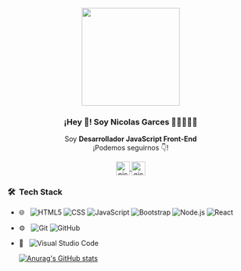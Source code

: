 
<p align="center" width="300">
   <img align="center" width="200" src="https://user-images.githubusercontent.com/90650316/170324246-d0886c6f-4259-4bae-bc3b-f2c5a1d01d84.jpg"/>
   <h3 align="center">¡Hey 👋! Soy Nicolas Garces 🤙🏼👨🏻‍💻</h3>
</p>

<p align="center">Soy <strong>Desarrollador JavaScript Front-End</strong> <br />¡Podemos seguirnos 👇!</p>
<p align="center">
  <a href="https://instagram.com/midu.dev" target="blank">
    <img align="center" src="https://cdn.jsdelivr.net/npm/simple-icons@3.0.1/icons/linkedin.svg" alt="nicolasgarces" height="28px" width="28px" />
  </a>
  <a href="https://twitter.com/nicolasguitars" target="blank">
    <img align="center" src="https://cdn.jsdelivr.net/npm/simple-icons@3.0.1/icons/twitter.svg" alt="nicolasguitars" height="28px" width="28px" />
  </a>
</p>

<h3> 🛠 &nbsp;Tech Stack</h3>

- 🌐 &nbsp;
  ![HTML5](https://img.shields.io/badge/-HTML5-333333?style=flat&logo=HTML5)
  ![CSS](https://img.shields.io/badge/-CSS-333333?style=flat&logo=CSS3&logoColor=1572B6)
  ![JavaScript](https://img.shields.io/badge/-JavaScript-333333?style=flat&logo=javascript)
  ![Bootstrap](https://img.shields.io/badge/-Bootstrap-333333?style=flat&logo=bootstrap&logoColor=563D7C)
  ![Node.js](https://img.shields.io/badge/-Node.js-333333?style=flat&logo=node.js)
  ![React](https://img.shields.io/badge/-React-333333?style=flat&logo=react)

- ⚙️ &nbsp;
  ![Git](https://img.shields.io/badge/-Git-333333?style=flat&logo=git)
  ![GitHub](https://img.shields.io/badge/-GitHub-333333?style=flat&logo=github)
  
- 🔧 &nbsp;
  ![Visual Studio Code](https://img.shields.io/badge/-Visual%20Studio%20Code-333333?style=flat&logo=visual-studio-code&logoColor=007ACC)
  
  [![Anurag's GitHub stats](https://github-readme-stats.vercel.app/api?username=nicolasgarces)](https://github.com/anuraghazra/github-readme-stats)



